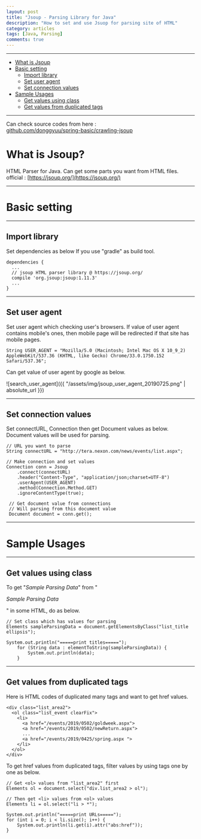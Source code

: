 ```yaml
---
layout: post
title: "Jsoup - Parsing Library for Java"
description: "How to set and use Jsuop for parsing site of HTML"
category: articles
tags: [Java, Parsing]
comments: true
---
```


---  

<!-- contents -->
- [What is Jsoup](#what_is_jsoup)
- [Basic setting](#basic_setting)
  - [Import library](#import_library)
  - [Set user agent](#set_user_agent)
  - [Set connection values](#set_connection_values)
- [Sample Usages](#sample_usages)
  - [Get values using class](#get_values_using_class)
  - [Get values from duplicated tags](#get_values_from_duplicated_tags)

---  
Can check source codes from here :   
[github.com/donggyuu/spring-basic/crawling-jsoup](https://github.com/donggyuu/spring-basic/blob/master/crawling-jsoup/src/main/java/donggyu/lee/CrawlingMain.java)

<div id='what_is_jsoup'/>

# What is Jsoup?

HTML Parser for Java. Can get some parts you want from HTML files.  
official : [https://jsoup.org/](https://jsoup.org/)

<div id='basic_setting'/>

---  

# Basic setting
---  
<div id='import_library'/>

## Import library

Set dependencies as below If you use "gradle" as build tool.

```
dependencies {
  ...
  // jsoup HTML parser library @ https://jsoup.org/
  compile 'org.jsoup:jsoup:1.11.3'
  ...
}
```

<div id='set_user_agent'/>

---  

## Set user agent

Set user agent which checking user's browsers. If value of user agent contains mobile's ones, then mobile page will be redirected if that site has mobile pages.
```
String USER_AGENT = "Mozilla/5.0 (Macintosh; Intel Mac OS X 10_9_2) AppleWebKit/537.36 (KHTML, like Gecko) Chrome/33.0.1750.152 Safari/537.36";
```
Can get value of user agent by google as below.

![search_user_agent]({{ "/assets/img/jsoup_user_agent_20190725.png" | absolute_url }})



<div id='set_connection_values'/>

---  

## Set connection values

Set connectURL, Connection then get Document values as below. Document values will be used for parsing.
```
// URL you want to parse
String connectURL = "http://tera.nexon.com/news/events/list.aspx";
    
// Make connection and set values
Connection conn = Jsoup
    .connect(connectURL)
    .header("Content-Type", "application/json;charset=UTF-8")
    .userAgent(USER_AGENT)
  	.method(Connection.Method.GET)
    .ignoreContentType(true);
    
 // Get document value from connections
 // Will parsing from this document value
 Document document = conn.get();
```

<div id='sample_usages'/>

---  

# Sample Usages

---  

<div id='get_values_using_class'/>

## Get values using class

To get "*Sample Parsing Data*" from "*<p class="list_title ellipsis">Sample Parsing Data</p>*" in some HTML, do as below.

```
// Set class which has values for parsing
Elements sampleParsingData = document.getElementsByClass("list_title ellipsis");
    
System.out.println("=====print titles=====");
    for (String data : elementToString(sampleParsingData)) {
        System.out.println(data);
    }
```


<div id='get_values_from_duplicated_tags'/>

---  

## Get values from duplicated tags

Here is HTML codes of duplicated many tags and want to get href values.

```
<div class="list_area2">
  <ol class="list_event clearFix">
    <li> 
      <a href="/events/2019/0502/goldweek.aspx">
      <a href="/events/2019/0502/newReturn.aspx">
      ...
      <a href="/events/2019/0425/spring.aspx ">
    </li>
  </ol>
</div>
```

To get href values from duplicated tags, filter values by using tags one by one as below.

```
// Get <ol> values from "list_area2" first
Elements ol = document.select("div.list_area2 > ol");
    
// Then get <li> values from <ol> values 
Elements li = ol.select("li > *");
    
System.out.println("=====print URLs=====");
for (int i = 0; i < li.size(); i++) {
    System.out.println(li.get(i).attr("abs:href"));
}
```